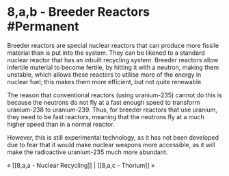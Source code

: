 # 8,a,b - Breeder Reactors #Permanent 
Breeder reactors are special nuclear reactors that can produce more fissile material than is put into the system. They can be likened to a standard nuclear reactor that has an inbuilt recycling system. Breeder reactors allow infertile material to become fertile, by hitting it with a neutron, making them unstable, which allows these reactors to utilise more of the energy in nuclear fuel; this makes them more efficient, but not quite renewable.

The reason that conventional reactors (using uranium-235) cannot do this is because the neutrons do not fly at a fast enough speed to transform uranium-238 to uranium-239. Thus, for breeder reactors that use uranium, they need to be fast reactors, meaning that the neutrons fly at a much higher speed than in a normal reactor.

However, this is still experimental technology, as it has not been developed due to fear that it would make nuclear weapons more accessible, as it will make the radioactive uranium-235 much more abundant.

« [[8,a,a - Nuclear Recycling]] | [[8,a,c - Thorium]] »